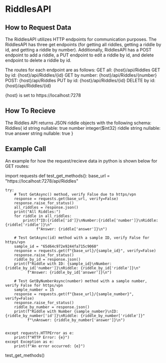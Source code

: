 # RiddlesAPI

## How to Request Data

The RiddlesAPI utilizes HTTP endpoints for communication purposes. The RiddlesAPI has three get endpoints (for getting all riddles, getting a riddle by id, and getting a riddle by number). Additionally, RiddlesAPI has a POST endpoint to add a riddle, a PUT endpoint to edit a riddle by id, and delete endpoint to delete a riddle by id. 

The routes for each endpoint are as follows:
GET all: {host}/api/Riddles
GET by id: {host}/api/Riddles/{id}
GET by number: {host}/api/Riddles/{number}
POST: {host}/api/Riddles
PUT by id: {host}/api/Riddles/{id}
DELETE by id: {host}/api/Riddles/{id}

{host} is set to https://localhost:7278

## How To Recieve

The Riddles API returns JSON riddle objects with the following schema:
Riddles{
    id	    string
            nullable: true
    number	integer($int32)
    riddle	string
            nullable: true
    answer	string
            nullable: true
}

## Example Call

An example for how the request/recieve data in python is shown below for GET routes:

import requests
def test_get_methods():
    base_url = "https://localhost:7278/api/Riddles"

    try:
        # Test GetAsync() method, verify False due to https/vpn
        response = requests.get(base_url, verify=False)
        response.raise_for_status()
        all_riddles = response.json()
        print("All Riddles:")
        for riddle in all_riddles:
            print(f"ID:{riddle['id']}\nNumber:{riddle['number']}\nRiddle: {riddle['riddle']}\n"
                  f"Answer: {riddle['answer']}\n")

        # Test GetAsync(id) method with a sample ID, verify False for https/vpn
        sample_id = "65d64c972e9244fa715c9060"
        response = requests.get(f"{base_url}/{sample_id}", verify=False)
        response.raise_for_status()
        riddle_by_id = response.json()
        print(f"Riddle with ID: {sample_id}\nNumber:{riddle_by_id['number']}\nRiddle: {riddle_by_id['riddle']}\n"
              f"Answer: {riddle_by_id['answer']}\n")

        # Test GetByNumberAsync(number) method with a sample number, verify False for https/vpn
        sample_number = 15
        response = requests.get(f"{base_url}/{sample_number}", verify=False)
        response.raise_for_status()
        riddle_by_number = response.json()
        print(f"Riddle with Number {sample_number}\nID:{riddle_by_number['id']}\nRiddle: {riddle_by_number['riddle']}"
              f"\nAnswer: {riddle_by_number['answer']}\n")


    except requests.HTTPError as e:
        print(f"HTTP Error: {e}")
    except Exception as e:
        print(f"An error occurred: {e}")

test_get_methods()
